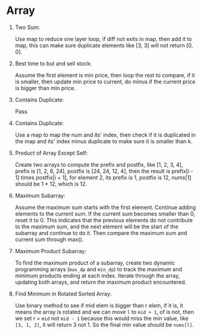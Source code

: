 # Array

1. Two Sum:

   Use map to reduce one layer loop, if diff not exits in map, then add it to map, this can make sure duplicate elements like [3, 3] will not return [0, 0].

2. Best time to but and sell stock:

   Assume the first element is min price, then loop the rest to compare, if it is smaller, then update min price to current, do minus if the current price is bigger than min price.

3. Contains Duplicate:

   Pass

4. Contains Duplicate:

   Use a map to map the num and its' index, then check if it is duplicated in the map and its' index minus duplicate to make sure it is  smaller than k.

5. Product of Array Except Self:

   Create two arrays to compute the prefix and postfix, like [1, 2, 3, 4], prefix is [1, 2, 6, 24], postfix is [24, 24, 12, 4], then the result is prefix[i - 1] times postfix[i + 1], for element 2, its prefix is 1, postfix is 12, nums[1] should be 1 * 12, which is 12.

6. Maximum Subarray:

   Assume the maximum sum starts with the first element. Continue adding elements to the current sum. If the current sum becomes smaller than 0, reset it to 0. This indicates that the previous elements do not contribute to the maximum sum, and the next element will be the start of the subarray and continue to do it. Then compare the maximum sum and current sum through max().

7. Maximum Product Subarray:

   To find the maximum product of a subarray, create two dynamic programming arrays (`max_dp` and `min_dp`) to track the maximum and minimum products ending at each index. Iterate through the array, updating both arrays, and return the maximum product encountered.

8. Find Minimum in Rotated Sorted Array:

   Use binary method to see if mid elem is bigger than r elem, if it is, it means the array is rotated and we can move `l` to `mid + 1`, of is not, then we set r  = `mid` not `mid - 1` because this would miss the min value, like `[3, 1, 2]`, it will return 3 not 1. So the final min value should be `nums[l]`.

